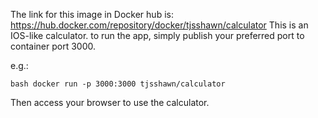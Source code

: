 The link for this image in Docker hub is: https://hub.docker.com/repository/docker/tjsshawn/calculator
This is an IOS-like calculator.
to run the app, simply publish your preferred port to container port 3000.

e.g.:

`` bash
docker run -p 3000:3000 tjsshawn/calculator
``

Then access your browser to use the calculator.

